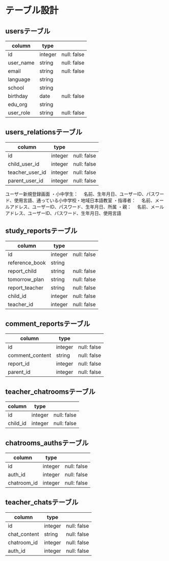# テーブル設計

## usersテーブル

| column    | type        |                   |
|-----------|-------------|-------------------|
| id        | integer     | null: false       |
| user_name | string      | null: false       |
| email     | string      | null: false       |
| language  | string      |                   |
| school    | string      |                   |
| birthday  | date        | null: false       |
| edu_org   | string      |                   |
| user_role | string      | null: false       |

## users_relationsテーブル

| column          | type        |                   |
|-----------------|-------------|-------------------|
| id              | integer     | null: false       |
| child_user_id   | integer     | null: false       |
| teacher_user_id | integer     | null: false       |
| parent_user_id  | integer     | null: false       |

ユーザー新規登録画面
・小中学生：
　名前、生年月日、ユーザーID、パスワード、使用言語、通っている小中学校・地域日本語教室
・指導者：
　名前、メールアドレス、ユーザーID、パスワード、生年月日、所属
・親：
　名前、メールアドレス、ユーザーID、パスワード、生年月日、使用言語
## study_reportsテーブル

| column         | type        |               |
|----------------|-------------|---------------|
| id             | integer     | null: false   |
| reference_book | string      |               |
| report_child   | string      | null: false   |
| tomorrow_plan  | string      | null: false   |
| report_teacher | string      | null: false   |
| child_id       | integer     | null: false   |
| teacher_id     | integer     | null: false   |

## comment_reportsテーブル

| column          | type        |               |
|-----------------|-------------|---------------|
| id              | integer     | null: false   |
| comment_content | string      | null: false   |
| report_id       | integer     | null: false   |
| parent_id       | integer     | null: false   |


## teacher_chatroomsテーブル

| column          | type        |               |
|-----------------|-------------|---------------|
| id              | integer     | null: false   |
| child_id        | integer     | null: false   |


## chatrooms_authsテーブル

| column          | type        |               |
|-----------------|-------------|---------------|
| id              | integer     | null: false   |
| auth_id         | integer     | null: false   |
| chatroom_id     | integer     | null: false   |


## teacher_chatsテーブル

| column          | type        |               |
|-----------------|-------------|---------------|
| id              | integer     | null: false   |
| chat_content    | string      | null: false   |
| chatroom_id     | integer     | null: false   |
| auth_id         | integer     | null: false   |